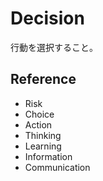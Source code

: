 # Decision

行動を選択すること。

## Reference

- Risk
- Choice
- Action
- Thinking
- Learning
- Information
- Communication
